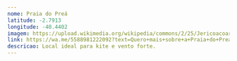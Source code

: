 ```yaml
---
nome: Praia do Preá
latitude: -2.7913
longitude: -40.4402
imagem: https://upload.wikimedia.org/wikipedia/commons/2/25/Jericoacoara_prea.jpg
link: https://wa.me/5588981222092?text=Quero+mais+sobre+a+Praia+do+Preá
descricao: Local ideal para kite e vento forte.
---
```

